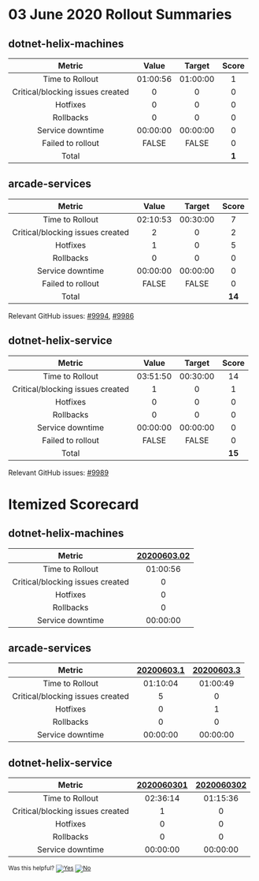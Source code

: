 # 03 June 2020 Rollout Summaries

## dotnet-helix-machines

|              Metric              |   Value  |  Target  |   Score   |
|:--------------------------------:|:--------:|:--------:|:---------:|
| Time to Rollout                  | 01:00:56 | 01:00:00 |     1     |
| Critical/blocking issues created |     0    |    0     |     0     |
| Hotfixes                         |     0    |    0     |     0     |
| Rollbacks                        |     0    |    0     |     0     |
| Service downtime                 | 00:00:00 | 00:00:00 |     0     |
| Failed to rollout                |   FALSE  |   FALSE  |     0     |
| Total                            |          |          |   **1**   |


## arcade-services

|              Metric              |   Value  |  Target  |   Score   |
|:--------------------------------:|:--------:|:--------:|:---------:|
| Time to Rollout                  | 02:10:53 | 00:30:00 |     7     |
| Critical/blocking issues created |     2    |    0     |     2     |
| Hotfixes                         |     1    |    0     |     5     |
| Rollbacks                        |     0    |    0     |     0     |
| Service downtime                 | 00:00:00 | 00:00:00 |     0     |
| Failed to rollout                |   FALSE  |   FALSE  |     0     |
| Total                            |          |          |   **14**   |

Relevant GitHub issues: [#9994](https://github.com/dotnet/core-eng/issues/9994), [#9986](https://github.com/dotnet/core-eng/issues/9986)
## dotnet-helix-service

|              Metric              |   Value  |  Target  |   Score   |
|:--------------------------------:|:--------:|:--------:|:---------:|
| Time to Rollout                  | 03:51:50 | 00:30:00 |     14     |
| Critical/blocking issues created |     1    |    0     |     1     |
| Hotfixes                         |     0    |    0     |     0     |
| Rollbacks                        |     0    |    0     |     0     |
| Service downtime                 | 00:00:00 | 00:00:00 |     0     |
| Failed to rollout                |   FALSE  |   FALSE  |     0     |
| Total                            |          |          |   **15**   |

Relevant GitHub issues: [#9989](https://github.com/dotnet/core-eng/issues/9989)
# Itemized Scorecard

## dotnet-helix-machines

| Metric | [20200603.02](https://dev.azure.com/dnceng/7ea9116e-9fac-403d-b258-b31fcf1bb293/_build/results?buildId=669847) |
|:-----:|:-----:|
| Time to Rollout | 01:00:56 |
| Critical/blocking issues created | 0 |
| Hotfixes | 0 |
| Rollbacks | 0 |
| Service downtime | 00:00:00 |


## arcade-services

| Metric | [20200603.1](https://dev.azure.com/dnceng/7ea9116e-9fac-403d-b258-b31fcf1bb293/_build/results?buildId=669999) | [20200603.3](https://dev.azure.com/dnceng/7ea9116e-9fac-403d-b258-b31fcf1bb293/_build/results?buildId=670290) |
|:-----:|:-----:|:-----:|
| Time to Rollout | 01:10:04 | 01:00:49 |
| Critical/blocking issues created | 5 | 0 |
| Hotfixes | 0 | 1 |
| Rollbacks | 0 | 0 |
| Service downtime | 00:00:00 | 00:00:00 |


## dotnet-helix-service

| Metric | [2020060301](https://dev.azure.com/dnceng/7ea9116e-9fac-403d-b258-b31fcf1bb293/_build/results?buildId=670017) | [2020060302](https://dev.azure.com/dnceng/7ea9116e-9fac-403d-b258-b31fcf1bb293/_build/results?buildId=670314) |
|:-----:|:-----:|:-----:|
| Time to Rollout | 02:36:14 | 01:15:36 |
| Critical/blocking issues created | 1 | 0 |
| Hotfixes | 0 | 0 |
| Rollbacks | 0 | 0 |
| Service downtime | 00:00:00 | 00:00:00 |



<!-- Begin Generated Content: Doc Feedback -->
<sub>Was this helpful? [![Yes](https://helix.dot.net/f/ip/5?p=Documentation%5CTeamProcess%5CRollout-Scorecards%5CScorecard_2020-06-03.md)](https://helix.dot.net/f/p/5?p=Documentation%5CTeamProcess%5CRollout-Scorecards%5CScorecard_2020-06-03.md) [![No](https://helix.dot.net/f/in)](https://helix.dot.net/f/n/5?p=Documentation%5CTeamProcess%5CRollout-Scorecards%5CScorecard_2020-06-03.md)</sub>
<!-- End Generated Content-->
